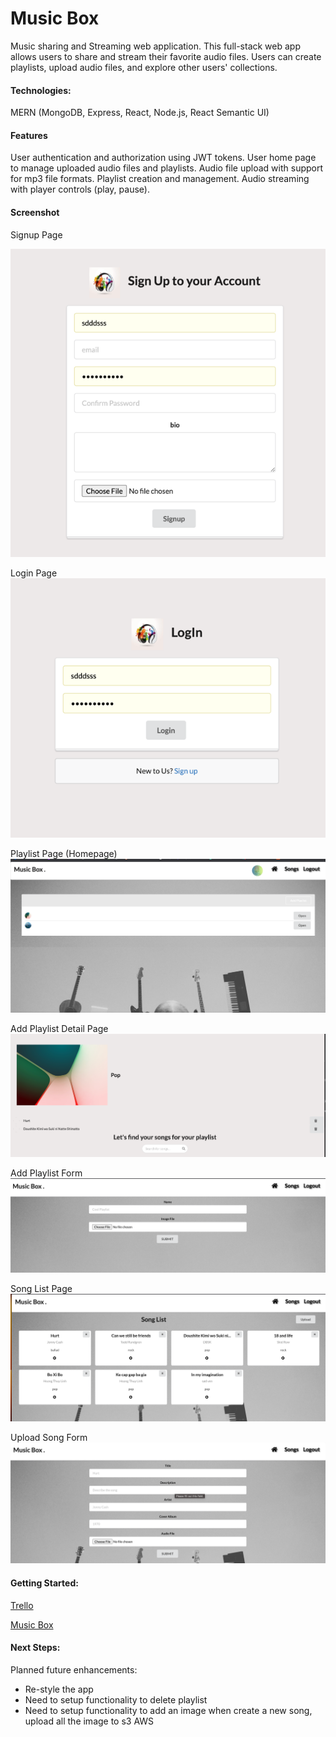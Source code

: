 
# Music Box

Music sharing and Streaming web application.
This full-stack web app allows users to share and stream their favorite audio files. Users can create playlists, upload audio files, and explore other users' collections.

#### Technologies: 
MERN (MongoDB, Express, React, Node.js, React Semantic UI)


#### Features
User authentication and authorization using JWT tokens.
User home page to manage uploaded audio files and playlists.
Audio file upload with support for mp3 file formats.
Playlist creation and management.
Audio streaming with player controls (play, pause).

#### Screenshot

Signup Page

![img_5.png](img_5.png)

Login Page
![img_6.png](img_6.png)

Playlist Page (Homepage)
![img.png](img.png)

Add Playlist Detail Page
![img_1.png](img_1.png)

Add Playlist Form
![img_2.png](img_2.png)

Song List Page
![img_3.png](img_3.png)

Upload Song Form
![img_4.png](img_4.png)

#### Getting Started:
[Trello](https://trello.com/b/6v0txBjE/music-box)

[Music Box](http://localhost:8000/)

#### Next Steps: 

Planned future enhancements:
* Re-style the app 
* Need to setup functionality to delete playlist 
* Need to setup functionality to add an image when create a new song, upload all the image to s3 AWS










